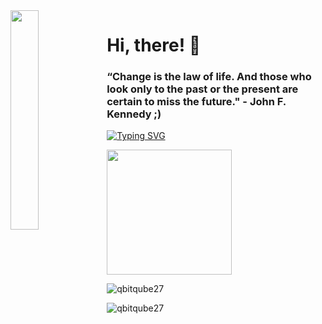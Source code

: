 <img align='left' src='https://user-images.githubusercontent.com/105401901/211526069-fe2bcbef-ee10-45b2-95d3-194a29b9a055.png' width='30%'/> 

<h1 align="left">Hi, there! 👋</h1>

<h3 align="left">
 “Change is the law of life. And those who look only to the past or the present are certain to miss the future." - John F. Kennedy</a> ;)
</h3>

[![Typing SVG](https://readme-typing-svg.herokuapp.com?font=Fira+Code&pause=1000&width=435&lines=Notion+is+the+best+study+tool)](https://git.io/typing-svg)

<img src="https://upload.wikimedia.org/wikipedia/commons/thumb/1/1d/No_image.svg/2048px-No_image.svg.png" width="200"/>

![qbitqube27](https://github-readme-stats.vercel.app/api?username=qbitqube27&show_icons=true&theme=tokyonight&hide=["issues"])

![qbitqube27](https://github-readme-stats.vercel.app/api/top-langs?username=qbitqube27&show_icons=true&theme=tokyonight&layout=compact)
